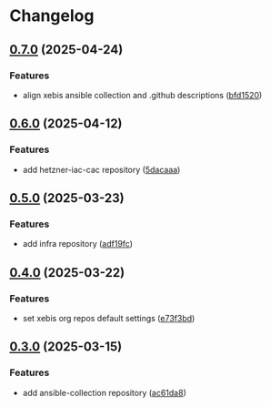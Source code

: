 # Changelog

## [0.7.0](https://github.com/xebis/.github/compare/v0.6.0...v0.7.0) (2025-04-24)

### Features

* align xebis ansible collection and .github descriptions ([bfd1520](https://github.com/xebis/.github/commit/bfd1520049c207e7e0fd2c9fc08255dd8b634af9))

## [0.6.0](https://github.com/xebis/.github/compare/v0.5.0...v0.6.0) (2025-04-12)

### Features

* add hetzner-iac-cac repository ([5dacaaa](https://github.com/xebis/.github/commit/5dacaaa89ff96fb8a510fc74f55e5b3a4aaf02a3))

## [0.5.0](https://github.com/xebis/.github/compare/v0.4.0...v0.5.0) (2025-03-23)

### Features

* add infra repository ([adf19fc](https://github.com/xebis/.github/commit/adf19fcec584a0f02f62be58e25fabd66c2f3519))

## [0.4.0](https://github.com/xebis/.github/compare/v0.3.0...v0.4.0) (2025-03-22)

### Features

* set xebis org repos default settings ([e73f3bd](https://github.com/xebis/.github/commit/e73f3bd087a0283488430ae32e1eab440c00ab90))

## [0.3.0](https://github.com/xebis/.github/compare/v0.2.0...v0.3.0) (2025-03-15)

### Features

* add ansible-collection repository ([ac61da8](https://github.com/xebis/.github/commit/ac61da893244814f72135977f9b650d15b0d6b1c))
